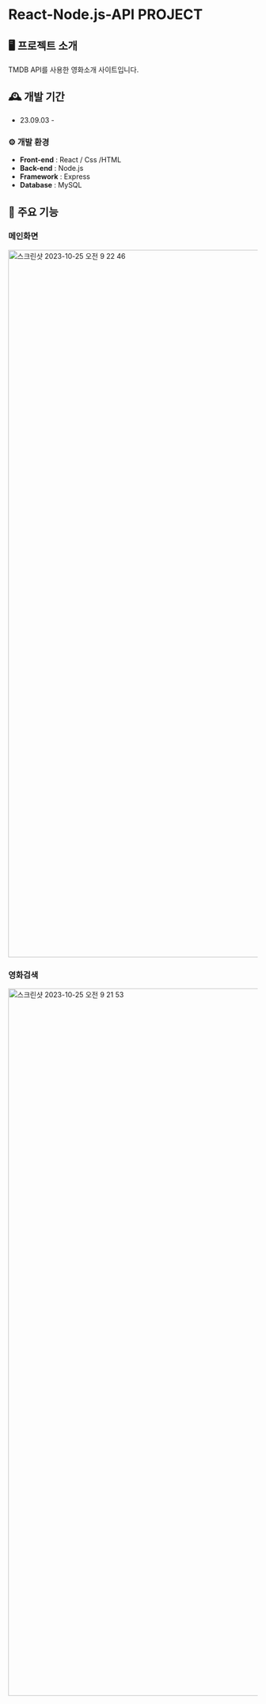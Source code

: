# React-Node.js-API PROJECT



## 🖥 프로젝트 소개
TMDB API를 사용한 영화소개 사이트입니다.
<br>

## 🕰 개발 기간
* 23.09.03 -

### ⚙ 개발 환경

- **Front-end** : React / Css /HTML
- **Back-end** : Node.js
- **Framework** : Express
- **Database** : MySQL


## 📌 주요 기능
### 메인화면
<img width="1430" alt="스크린샷 2023-10-25 오전 9 22 46" src="https://github.com/KayGenius/Movie_project/assets/138184932/a94ec551-4dc1-4fe2-8271-4fcb419e4556">

### 영화검색
<img width="1430" alt="스크린샷 2023-10-25 오전 9 21 53" src="https://github.com/KayGenius/Movie_project/assets/138184932/bfdb74ed-3713-4ba0-b597-31d324ac4e9c">
